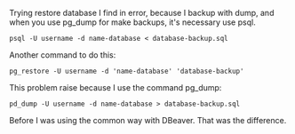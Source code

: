 Trying restore database I find in error, because I backup with dump,
and when you use pg_dump for make backups, it's necessary use psql.

    psql -U username -d name-database < database-backup.sql

Another command to do this: 

    pg_restore -U username -d 'name-database' 'database-backup'

This problem raise because I use the command pg_dump: 

    pd_dump -U username -d name-database > database-backup.sql

Before I was using the common way with DBeaver. That was the difference.